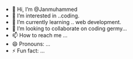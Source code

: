- 👋 Hi, I’m @Janmuhammed
- 👀 I’m interested in ..coding.
- 🌱 I’m currently learning .. web development.
- 💞️ I’m looking to collaborate on coding germy...
- 📫 How to reach me ...
- 😄 Pronouns: ...
- ⚡ Fun fact: ...

<!---
Janmuhammed/Janmuhammed is a ✨ special ✨ repository because its `README.md` (this file) appears on your GitHub profile.
You can click the Preview link to take a look at your changes.
--->
